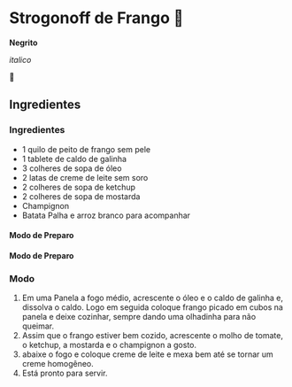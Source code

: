 # Strogonoff de Frango :chicken:



**Negrito**

_italico_

:chicken:

## Ingredientes 

<h3> Ingredientes </h3>

- 1 quilo de peito de frango sem pele
- 1 tablete de caldo de galinha
- 3 colheres de sopa de óleo
- 2 latas de creme de leite sem soro
- 2 colheres de sopa de ketchup
- 2 colheres de sopa de mostarda
- Champignon
- Batata Palha e arroz branco para acompanhar



#### Modo de Preparo

<h4>Modo de Preparo</h4>

### Modo

1. Em uma Panela a fogo médio, acrescente o óleo e o caldo de galinha e, dissolva o caldo. Logo em seguida coloque  frango picado em cubos na panela e deixe cozinhar, sempre dando uma olhadinha para não queimar.
2. Assim que o frango estiver bem cozido, acrescente o molho de tomate, o ketchup, a mostarda e o champignon a gosto.
3. abaixe o fogo e coloque creme de leite e mexa bem até se tornar um creme homogêneo.
4. Está pronto para servir.